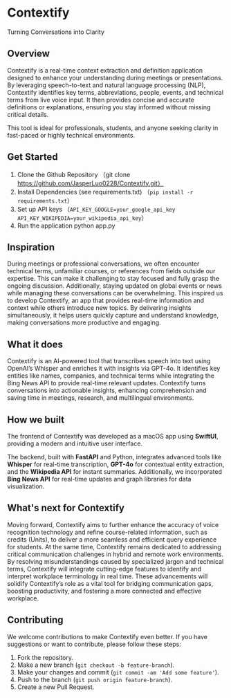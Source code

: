 # Contextify
Turning Conversations into Clarity
## Overview
Contextify is a real-time context extraction and definition application designed to enhance your understanding during meetings or presentations. By leveraging speech-to-text and natural language processing (NLP), Contextify identifies key terms, abbreviations, people, events, and technical terms from live voice input. It then provides concise and accurate definitions or explanations, ensuring you stay informed without missing critical details.

This tool is ideal for professionals, students, and anyone seeking clarity in fast-paced or highly technical environments.
## Get Started 
1. Clone the Github Repository
   （git clone https://github.com/JasperLuo0228/Contextify.git）
2. Install Dependencies (see requirements.txt)
   （`pip install -r requirements.txt`）
3. Set up API keys
   （`API_KEY_GOOGLE=your_google_api_key` `API_KEY_WIKIPEDIA=your_wikipedia_api_key`）
4. Run the application
   python app.py
## Inspiration
During meetings or professional conversations, we often encounter technical terms, unfamiliar courses, or references from fields outside our expertise. This can make it challenging to stay focused and fully grasp the ongoing discussion. Additionally, staying updated on global events or news while managing these conversations can be overwhelming. This inspired us to develop Contextify, an app that provides real-time information and context while others introduce new topics. By delivering insights simultaneously, it helps users quickly capture and understand knowledge, making conversations more productive and engaging.
## What it does
Contextify is an AI-powered tool that transcribes speech into text using OpenAI’s Whisper and enriches it with insights via GPT-4o. It identifies key entities like names, companies, and technical terms while integrating the Bing News API to provide real-time relevant updates. Contextify turns conversations into actionable insights, enhancing comprehension and saving time in meetings, research, and multilingual environments.
## How we built
The frontend of Contextify was developed as a macOS app using **SwiftUI**, providing a modern and intuitive user interface.

The backend, built with **FastAPI** and Python, integrates advanced tools like **Whisper** for real-time transcription, **GPT-4o** for contextual entity extraction, and the **Wikipedia API** for instant summaries. Additionally, we incorporated **Bing News API** for real-time updates and graph libraries for data visualization. 
## What's next for Contextify
Moving forward, Contextify aims to further enhance the accuracy of voice recognition technology and refine course-related information, such as credits (Units), to deliver a more seamless and efficient query experience for students. At the same time, Contextify remains dedicated to addressing critical communication challenges in hybrid and remote work environments. By resolving misunderstandings caused by specialized jargon and technical terms, Contextify will integrate cutting-edge features to identify and interpret workplace terminology in real time. These advancements will solidify Contextify’s role as a vital tool for bridging communication gaps, boosting productivity, and fostering a more connected and effective workplace.
## Contributing
We welcome contributions to make Contextify even better. If you have suggestions or want to contribute, please follow these steps:

1. Fork the repository.
2. Make a new branch (`git checkout -b feature-branch`).
3. Make your changes and commit (`git commit -am 'Add some feature'`).
4. Push to the branch (`git push origin feature-branch`).
5. Create a new Pull Request.
